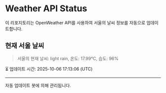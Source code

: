 
# Weather API Status

이 리포지토리는 OpenWeather API를 사용하여 서울의 날씨 정보를 자동으로 업데이트합니다.

## 현재 서울 날씨
> 서울의 현재 날씨: light rain, 온도: 17.99°C, 습도: 96%

⏳ 업데이트 시간: 2025-10-06 17:13:06 (UTC)

---
자동 업데이트 봇에 의해 관리됩니다.
